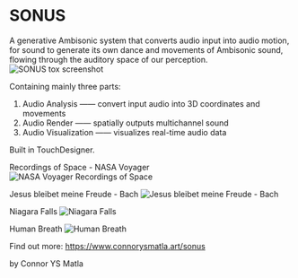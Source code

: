 # SONUS

A generative Ambisonic system that converts audio input into audio motion, for sound to generate its own dance and movements of Ambisonic sound, flowing through the auditory space of our perception.
![SONUS tox screenshot](https://user-images.githubusercontent.com/60975534/167286128-0f84a0bf-1979-4d66-bbc9-b3b48ed054d4.jpg)

Containing mainly three parts:
  1. Audio Analysis —— convert input audio into 3D coordinates and movements
  2. Audio Render —— spatially outputs multichannel sound
  3. Audio Visualization —— visualizes real-time audio data

Built in TouchDesigner. 



Recordings of Space - NASA Voyager
![NASA Voyager Recordings of Space](https://user-images.githubusercontent.com/60975534/168873383-05a19681-4aa0-4f20-a549-f699572d5946.png)

Jesus bleibet meine Freude - Bach
![Jesus bleibet meine Freude - Bach](https://user-images.githubusercontent.com/60975534/168873325-62c4424c-1f90-40f2-beb2-79665837b921.png)

Niagara Falls
![Niagara Falls](https://user-images.githubusercontent.com/60975534/168873589-5f852ed2-c78e-4946-b18d-602492f8fdd2.png)

Human Breath
![Human Breath](https://user-images.githubusercontent.com/60975534/168873490-8f4709c2-922b-4350-8b68-139fab99dab6.png)



Find out more:
https://www.connorysmatla.art/sonus

by Connor YS Matla
